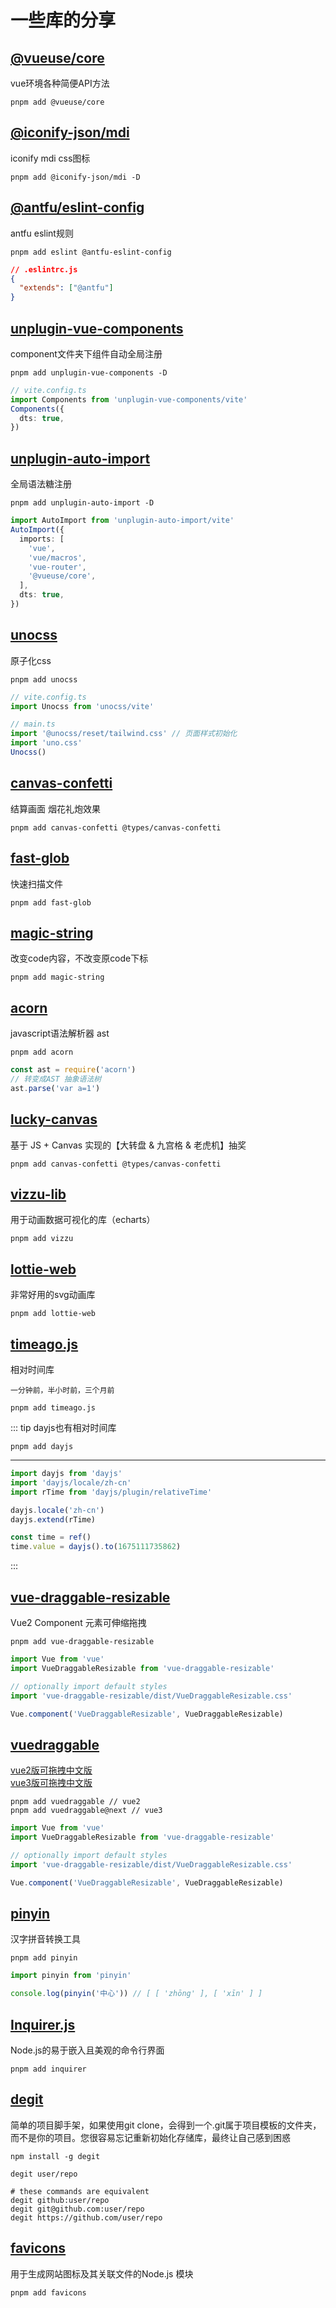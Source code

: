 # 一些库的分享

## [@vueuse/core](https://vueuse.org/)

vue环境各种简便API方法

```shell
pnpm add @vueuse/core
```

## [@iconify-json/mdi](https://www.npmjs.com/package/@iconify-json/mdi)

iconify mdi css图标

```shell
pnpm add @iconify-json/mdi -D
```

## [@antfu/eslint-config](https://github.com/antfu/eslint-config)

antfu eslint规则

```shell
pnpm add eslint @antfu-eslint-config
```

```json
// .eslintrc.js
{
  "extends": ["@antfu"]
}
```

## [unplugin-vue-components](https://github.com/antfu/unplugin-vue-components)

component文件夹下组件自动全局注册

```shell
pnpm add unplugin-vue-components -D
```

```ts
// vite.config.ts
import Components from 'unplugin-vue-components/vite'
Components({
  dts: true,
})
```

## [unplugin-auto-import](https://github.com/antfu/unplugin-auto-import)

全局语法糖注册

```shell
pnpm add unplugin-auto-import -D
```

```ts
import AutoImport from 'unplugin-auto-import/vite'
AutoImport({
  imports: [
    'vue',
    'vue/macros',
    'vue-router',
    '@vueuse/core',
  ],
  dts: true,
})
```

## [unocss](https://github.com/unocss/unocss)

原子化css

```shell
pnpm add unocss
```

```ts
// vite.config.ts
import Unocss from 'unocss/vite'

// main.ts
import '@unocss/reset/tailwind.css' // 页面样式初始化
import 'uno.css'
Unocss()
```

## [canvas-confetti](https://github.com/catdad/canvas-confetti)

结算画面 烟花礼炮效果

```shell
pnpm add canvas-confetti @types/canvas-confetti
```

## [fast-glob](https://github.com/mrmlnc/fast-glob)

快速扫描文件

```shell
pnpm add fast-glob
```

## [magic-string](https://www.npmjs.com/package/magic-string)

改变code内容，不改变原code下标

```shell
pnpm add magic-string
```

## [acorn](https://github.com/acornjs/acorn)

javascript语法解析器 ast

```shell
pnpm add acorn
```

```js
const ast = require('acorn')
// 转变成AST 抽象语法树
ast.parse('var a=1')
```

## [lucky-canvas](https://100px.net/)

基于 JS + Canvas 实现的【大转盘 & 九宫格 & 老虎机】抽奖

```shell
pnpm add canvas-confetti @types/canvas-confetti
```

## [vizzu-lib](https://github.com/vizzuhq/vizzu-lib)

用于动画数据可视化的库（echarts）

```shell
pnpm add vizzu
```

## [lottie-web](https://github.com/airbnb/lottie-web)

非常好用的svg动画库

```shell
pnpm add lottie-web
```

## [timeago.js](https://github.com/airbnb/lottie-web)

相对时间库

`一分钟前，半小时前，三个月前`

```shell
pnpm add timeago.js
```

::: tip
dayjs也有相对时间库

```shell
pnpm add dayjs 
```

---

```js
import dayjs from 'dayjs'
import 'dayjs/locale/zh-cn'
import rTime from 'dayjs/plugin/relativeTime'

dayjs.locale('zh-cn')
dayjs.extend(rTime)

const time = ref()
time.value = dayjs().to(1675111735862)
```

:::

## [vue-draggable-resizable](https://github.com/mauricius/vue-draggable-resizable)

Vue2 Component 元素可伸缩拖拽

```shell
pnpm add vue-draggable-resizable 
```

```js
import Vue from 'vue'
import VueDraggableResizable from 'vue-draggable-resizable'

// optionally import default styles
import 'vue-draggable-resizable/dist/VueDraggableResizable.css'

Vue.component('VueDraggableResizable', VueDraggableResizable)
```

## [vuedraggable](https://github.com/SortableJS/vue.draggable.next)

[vue2版可拖拽中文版](https://www.itxst.com/vue-draggable/yvq3mifz.html)  
[vue3版可拖拽中文版](https://www.itxst.com/vue-draggable-next/tutorial.html)

```shell
pnpm add vuedraggable // vue2
pnpm add vuedraggable@next // vue3
```

```js
import Vue from 'vue'
import VueDraggableResizable from 'vue-draggable-resizable'

// optionally import default styles
import 'vue-draggable-resizable/dist/VueDraggableResizable.css'

Vue.component('VueDraggableResizable', VueDraggableResizable)
```

## [pinyin](https://www.npmjs.com/package/pinyin)

汉字拼音转换工具

```shell
pnpm add pinyin
```

```js
import pinyin from 'pinyin'

console.log(pinyin('中心')) // [ [ 'zhōng' ], [ 'xīn' ] ]
```

## [Inquirer.js](https://github.com/SBoudrias/Inquirer.js)

Node.js的易于嵌入且美观的命令行界面

```shell
pnpm add inquirer
```

## [degit](https://github.com/Rich-Harris/degit)

简单的项目脚手架，如果使用git clone，会得到一个.git属于项目模板的文件夹，而不是你的项目。您很容易忘记重新初始化存储库，最终让自己感到困惑

```shell
npm install -g degit

degit user/repo

# these commands are equivalent
degit github:user/repo
degit git@github.com:user/repo
degit https://github.com/user/repo
```

## [favicons](https://www.npmjs.com/package/favicons)

用于生成网站图标及其关联文件的Node.js 模块

```shell
pnpm add favicons
```
